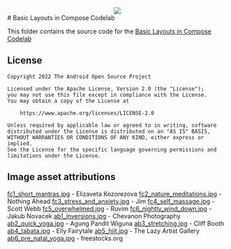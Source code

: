 
<div align="center">
<img src="![Captura de Tela (168)](https://user-images.githubusercontent.com/102493965/189553783-9ef26a59-68e0-41b8-ad5d-16e792fb5421.png)"/>
</div>
# Basic Layouts in Compose Codelab

This folder contains the source code for
the [Basic Layouts in Compose Codelab](https://developer.android.com/codelabs/jetpack-compose-layouts)

## License

```
Copyright 2022 The Android Open Source Project

Licensed under the Apache License, Version 2.0 (the "License");
you may not use this file except in compliance with the License.
You may obtain a copy of the License at

    https://www.apache.org/licenses/LICENSE-2.0

Unless required by applicable law or agreed to in writing, software
distributed under the License is distributed on an "AS IS" BASIS,
WITHOUT WARRANTIES OR CONDITIONS OF ANY KIND, either express or implied.
See the License for the specific language governing permissions and
limitations under the License.
```

## Image asset attributions

[fc1_short_mantras.jpg](https://www.pexels.com/photo/body-of-water-view-1825206/) - Elizaveta Kozorezova
[fc2_nature_meditations.jpg](https://www.pexels.com/photo/photo-of-green-leaves-3571551/) - Nothing Ahead
[fc3_stress_and_anxiety.jpg](https://www.pexels.com/photo/aerial-view-of-body-of-water-1557238/) - Jim
[fc4_self_massage.jpg](https://www.pexels.com/photo/photography-of-stones-1029604/) - Scott Webb
[fc5_overwhelmed.jpg](https://www.pexels.com/photo/white-clouds-3560044/) - Ruvim
[fc6_nightly_wind_down.jpg](https://www.pexels.com/photo/time-lapse-photo-of-stars-on-night-924824/) - Jakub Novacek
[ab1_inversions.jpg](https://www.pexels.com/photo/low-angle-view-of-woman-relaxing-on-beach-against-blue-sky-317157/) - Chevanon Photography
[ab2_quick_yoga.jpg](https://www.pexels.com/photo/photo-of-woman-stretching-her-body-1812964/) - Agung Pandit Wiguna
[ab3_stretching.jpg](https://www.pexels.com/photo/photo-of-women-stretching-together-4056723/) - Cliff Booth
[ab4_tabata.jpg](https://www.pexels.com/photo/fashion-man-people-art-4662438/) - Elly Fairytale
[ab5_hiit.jpg](https://www.pexels.com/photo/man-wearing-white-pants-under-blue-sky-999309/) - The Lazy Artist Gallery
[ab6_pre_natal_yoga.jpg](https://www.pexels.com/photo/woman-doing-yoga-396133/) - freestocks.org

